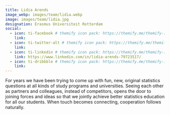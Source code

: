 ```yaml
---
title: Lidia Arends
image_webp: images/team/lidia.webp
image: images/team/lidia.jpg
designation: Erasmus Universiteit Rotterdam
social:
  - icon: ti-facebook # themify icon pack: https://themify.me/themify-icons
    link:
  - icon: ti-twitter-alt # themify icon pack: https://themify.me/themify-icons
    link:
  - icon: ti-linkedin # themify icon pack: https://themify.me/themify-icons
    link: https://www.linkedin.com/in/lidia-arends-79723517/
  - icon: ti-dribbble # themify icon pack: https://themify.me/themify-icons
    link:
---
```


For years we have been trying to come up with fun, new, original statistics questions at all kinds of study programs and universities. Seeing each other as partners and colleagues, instead of competitors, opens the door to joining forces and ideas so that we jointly achieve better statistics education for all our students. When touch becomes connecting, cooperation follows naturally.
